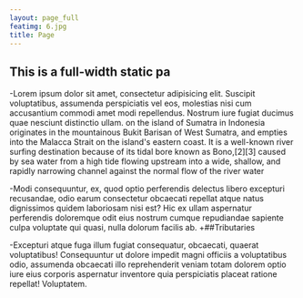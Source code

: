 ```yaml
---
layout: page_full
featimg: 6.jpg
title: Page
---
```


## This is a full-width static pa
 
-Lorem ipsum dolor sit amet, consectetur adipisicing elit. Suscipit voluptatibus, assumenda perspiciatis vel eos, molestias nisi cum accusantium commodi amet modi repellendus. Nostrum iure fugiat ducimus quae nesciunt distinctio ullam.
on the island of Sumatra in Indonesia originates in the mountainous Bukit Barisan of West Sumatra, and empties into the Malacca Strait on the island's eastern coast. It is a well-known river surfing destination because of its tidal bore known as Bono,[2][3] caused by sea water from a high tide flowing upstream into a wide, shallow, and rapidly narrowing channel against the normal flow of the river water
 
 
-Modi consequuntur, ex, quod optio perferendis delectus libero excepturi recusandae, odio earum consectetur obcaecati repellat atque natus dignissimos quidem laboriosam nisi est? Hic ex ullam aspernatur perferendis doloremque odit eius nostrum cumque repudiandae sapiente culpa voluptate qui quasi, nulla dolorum facilis ab.
+##Tributaries
 
 
-Excepturi atque fuga illum fugiat consequatur, obcaecati, quaerat voluptatibus! Consequuntur ut dolore impedit magni officiis a voluptatibus odio, assumenda obcaecati illo reprehenderit veniam totam dolorem optio iure eius corporis aspernatur inventore quia perspiciatis placeat ratione repellat! Voluptatem. 
